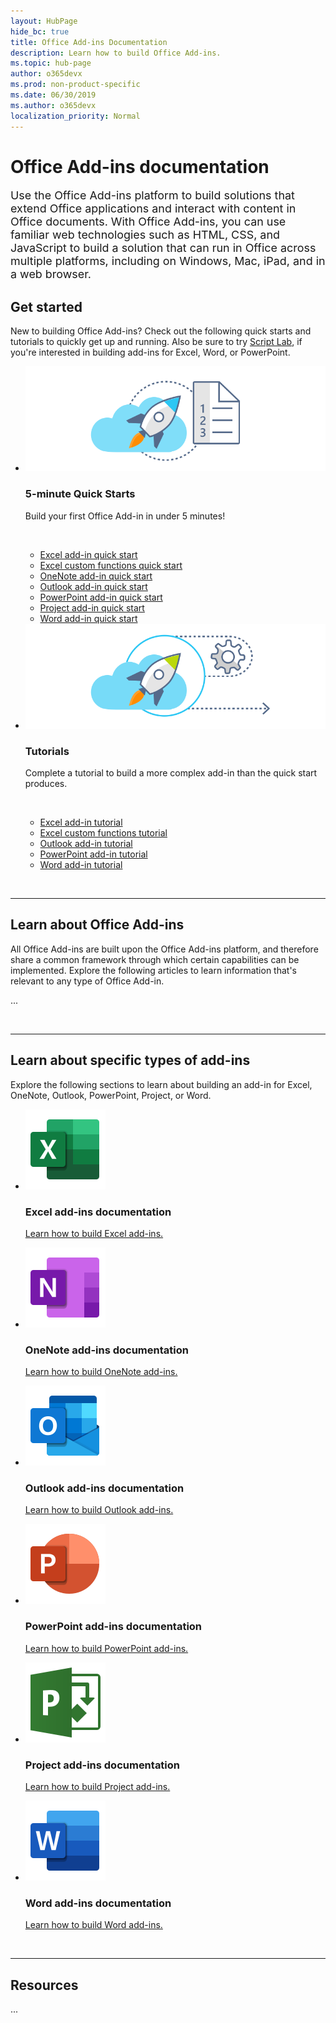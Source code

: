 ```yaml
---
layout: HubPage
hide_bc: true
title: Office Add-ins Documentation
description: Learn how to build Office Add-ins.
ms.topic: hub-page
author: o365devx
ms.prod: non-product-specific
ms.date: 06/30/2019
ms.author: o365devx
localization_priority: Normal
---
```


<div id="main" class="v2">
    <div class="container">
        <h1>Office Add-ins documentation</h1>
        <p style="font-size: 1.12rem;margin-bottom: 1rem;">Use the Office Add-ins platform to build solutions that extend Office applications and interact with content in Office documents. With Office Add-ins, you can use familiar web technologies such as HTML, CSS, and JavaScript to build a solution that can run in Office across multiple platforms, including on Windows, Mac, iPad, and in a web browser.</p>
        <p></p>
        <h2>Get started</h2>
        <p>New to building Office Add-ins? Check out the following quick starts and tutorials to quickly get up and running. Also be sure to try <a href="overview/explore-with-script-lab.md">Script Lab</a>, if you're interested in building add-ins for Excel, Word, or PowerPoint.</p>
        <ul class="cardsK panelContent cols cols2">
            <li>
                <div class="cardSize">
                    <div class="cardPadding">
                        <div class="card">
                            <div class="cardImageOuter">
                                <div class="cardImage bgdAccent1">
                                    <img src="images/index-landing-page/get-started.svg" alt="Office Add-ins quick starts graphic" data-linktype="external" class="x-hidden-focus"/>
                                </div>
                            </div>
                            <div class="cardText">
                                <h3>5-minute Quick Starts</h3>
                                <p>Build your first Office Add-in in under 5 minutes!</p>
                                <br/>
                                <ul>
                                    <li><a href="quickstarts/excel-quickstart-jquery.md">Excel add-in quick start</a></li>
                                    <li><a href="quickstarts/excel-custom-functions-quickstart.md">Excel custom functions quick start</a></li>
                                    <li><a href="quickstarts/onenote-quickstart.md">OneNote add-in quick start</a></li>
                                    <li><a href="/outlook/add-ins/quick-start?context=office/dev/add-ins/context">Outlook add-in quick start</a></li>
                                    <li><a href="quickstarts/powerpoint-quickstart.md">PowerPoint add-in quick start</a></li>
                                    <li><a href="quickstarts/project-quickstart.md">Project add-in quick start</a></li>
                                    <li><a href="quickstarts/word-quickstart.md">Word add-in quick start</a></li>
                                </ul>
                            </div>
                        </div>
                    </div>
                </div>
            </li>
            <li>
                <div class="cardSize">
                    <div class="cardPadding">
                        <div class="card">
                            <div class="cardImageOuter">
                                <div class="cardImage bgdAccent1">
                                    <img src="images/index-landing-page/get-started-2.svg" alt="Office Add-ins quick starts graphic" data-linktype="external" class="x-hidden-focus"/>
                                </div>
                            </div>
                            <div class="cardText">
                                <h3>Tutorials</h3>
                                <p>Complete a tutorial to build a more complex add-in than the quick start produces.</p>
                                <br/>
                                <ul>
                                    <li><a href="tutorials/excel-tutorial.md">Excel add-in tutorial</a></li>
                                    <li><a href="tutorials/excel-tutorial-create-custom-functions.md">Excel custom functions tutorial</a></li>
                                    <li><a href="/outlook/add-ins/addin-tutorial?context=office/dev/add-ins/context">Outlook add-in tutorial </a></li>
                                    <li><a href="tutorials/powerpoint-tutorial.md">PowerPoint add-in tutorial </a></li>
                                    <li><a href="tutorials/word-tutorial.md">Word add-in tutorial </a></li>
                                </ul>
                            </div>
                        </div>
                    </div>
                </div>
            </li>
        </ul>
        <br/>
        <hr/>
        <h2>Learn about Office Add-ins</h2>
        <p>All Office Add-ins are built upon the Office Add-ins platform, and therefore share a common framework through which certain capabilities can be implemented. Explore the following articles to learn information that's relevant to any type of Office Add-in.</p>
        <p>...</p>
        <br/>
        <hr/>
        <h2>Learn about specific types of add-ins</h2>
        <p>Explore the following sections to learn about building an add-in for Excel, OneNote, Outlook, PowerPoint, Project, or Word.</p>
        <ul class="panelContent cardsF cols cols3">
            <li>
                <div class="cardSize">
                    <div class="cardPadding">
                        <div class="card">
                            <div class="cardImageOuter">
                                <div class="cardImage">
                                    <img src="images/index/logo-excel.svg" alt="Excel add-ins documentation" />
                                </div>
                            </div>
                            <div class="cardText">
                                <h3>Excel add-ins documentation</h3>
                                <p><a href="excel/index.md">Learn how to build Excel add-ins.</a></p>
                            </div>
                        </div>
                    </div>
                </div>
            </li>
            <li>
                <div class="cardSize">
                    <div class="cardPadding">
                        <div class="card">
                            <div class="cardImageOuter">
                                <div class="cardImage">
                                    <img src="images/index/logo-onenote.svg" alt="OneNote add-ins documentation" />
                                </div>
                            </div>
                            <div class="cardText">
                                <h3>OneNote add-ins documentation</h3>
                                <p><a href="onenote/index.md">Learn how to build OneNote add-ins.</a></p>
                            </div>
                        </div>
                    </div>
                </div>
            </li>
            <li>
                <div class="cardSize">
                    <div class="cardPadding">
                        <div class="card">
                            <div class="cardImageOuter">
                                <div class="cardImage">
                                    <img src="images/index/logo-outlook.svg" alt="Outlook add-ins documentation" />
                                </div>
                            </div>
                            <div class="cardText">
                                <h3>Outlook add-ins documentation</h3>
                                <p><a href="outlook/index.md">Learn how to build Outlook add-ins.</a></p>
                            </div>
                        </div>
                    </div>
                </div>
            </li>
            <li>
                <div class="cardSize">
                    <div class="cardPadding">
                        <div class="card">
                            <div class="cardImageOuter">
                                <div class="cardImage">
                                    <img src="images/index/logo-powerpoint.svg" alt="PowerPoint add-ins documentation" />
                                </div>
                            </div>
                            <div class="cardText">
                                <h3>PowerPoint add-ins documentation</h3>
                                <p><a href="powerpoint/index.md">Learn how to build PowerPoint add-ins.</a></p>
                            </div>
                        </div>
                    </div>
                </div>
            </li>
            <li>
                <div class="cardSize">
                    <div class="cardPadding">
                        <div class="card">
                            <div class="cardImageOuter">
                                <div class="cardImage">
                                    <img src="images/index/logo-project-server.svg" alt="Project add-ins documentation" />
                                </div>
                            </div>
                            <div class="cardText">
                                <h3>Project add-ins documentation</h3>
                                <p><a href="project/index.md">Learn how to build Project add-ins.</a></p>
                            </div>
                        </div>
                    </div>
                </div>
            </li>
            <li>
                <div class="cardSize">
                    <div class="cardPadding">
                        <div class="card">
                            <div class="cardImageOuter">
                                <div class="cardImage">
                                    <img src="images/index/logo-word.svg" alt="Word add-ins documentation" />
                                </div>
                            </div>
                            <div class="cardText">
                                <h3>Word add-ins documentation</h3>
                                <p><a href="word/index.md">Learn how to build Word add-ins.</a></p>
                            </div>
                        </div>
                    </div>
                </div>
            </li>
        </ul>
        <br/>
        <hr/>
        <h2>Resources</h2>
        <p>...</p>        
    </div>
</div>